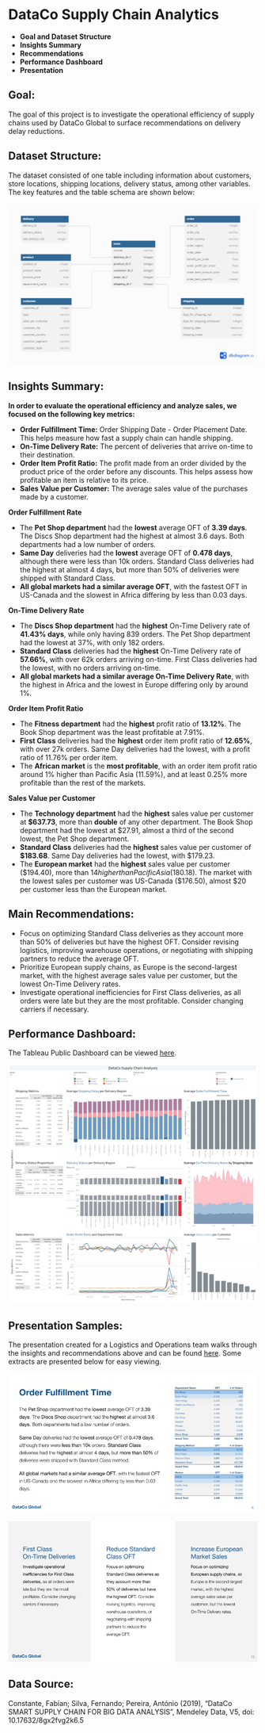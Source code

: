 # DataCo Supply Chain Analytics

- **Goal and Dataset Structure**
- **Insights Summary**
- **Recommendations**
- **Performance Dashboard**
- **Presentation**
 
## Goal:
The goal of this project is to investigate the operational efficiency of supply chains used by DataCo Global to surface recommendations on delivery delay reductions.

## Dataset Structure:
The dataset consisted of one table including information about customers, store locations, shipping locations, delivery status, among other variables. The key features and the table schema are shown below:

![DataCo Table Schema](schema.png)

## Insights Summary:
**In order to evaluate the operational efficiency and analyze sales, we focused on the following key metrics:**
- **Order Fulfillment Time:** Order Shipping Date - Order Placement Date. This helps measure how fast a supply chain can handle shipping.
- **On-Time Delivery Rate:** The percent of deliveries that arrive on-time to their destination.
- **Order Item Profit Ratio:** The profit made from an order divided by the product price of the order before any discounts. This helps assess how profitable an item is relative to its price.
- **Sales Value per Customer:** The average sales value of the purchases made by a customer.

**Order Fulfillment Rate**
- The **Pet Shop department** had the **lowest** average OFT of **3.39 days**. The Discs Shop department had the highest at almost 3.6 days. Both departments had a low number of orders.
- **Same Day** deliveries had the **lowest** average OFT of **0.478 days**, although there were less than 10k orders. Standard Class deliveries had the highest at almost 4 days, but more than 50% of deliveries were shipped with Standard Class.
- **All global markets had a similar average OFT**, with the fastest OFT in US-Canada and the slowest in Africa differing by less than 0.03 days.

**On-Time Delivery Rate**
- The **Discs Shop department** had the **highest** On-Time Delivery rate of **41.43% days**, while only having 839 orders. The Pet Shop department had the lowest at 37%, with only 182 orders.
- **Standard Class** deliveries had the **highest** On-Time Delivery rate of **57.66%**, with over 62k orders arriving on-time. First Class deliveries had the lowest, with no orders arriving on-time.
- **All global markets had a similar average On-Time Delivery Rate**, with the highest in Africa and the lowest in Europe differing only by around 1%.

**Order Item Profit Ratio**
- The **Fitness department** had the **highest** profit ratio of **13.12%**. The Book Shop department was the least profitable at 7.91%.
- **First Class** deliveries had the **highest** order item profit ratio of **12.65%**, with over 27k orders. Same Day deliveries had the lowest, with a profit ratio of 11.76% per order item.
- The **African market** is the **most profitable**, with an order item profit ratio around 1% higher than Pacific Asia (11.59%), and at least 0.25% more profitable than the rest of the markets.

**Sales Value per Customer**
- The **Technology department** had the **highest** sales value per customer at **$637.73**, more than **double** of any other department. The Book Shop department had the lowest at $27.91, almost a third of the second lowest, the Pet Shop department.
- **Standard Class** deliveries had the **highest** sales value per customer of **$183.68**. Same Day deliveries had the lowest, with $179.23.
- The **European market** had the **highest** sales value per customer ($194.40), more than $14 higher than Pacific Asia ($180.18). The market with the lowest sales per customer was US-Canada ($176.50), almost $20 per customer less than the European market.

## Main Recommendations:
- Focus on optimizing Standard Class deliveries as they account more than 50% of deliveries but have the highest OFT. Consider revising logistics, improving warehouse operations, or negotiating with shipping partners to reduce the average OFT.
- Prioritize European supply chains, as Europe is the second-largest market, with the highest average sales value per customer, but the lowest On-Time Delivery rates.
- Investigate operational inefficiencies for First Class deliveries, as all orders were late but they are the most profitable. Consider changing carriers if necessary. 

## Performance Dashboard:
The Tableau Public Dashboard can be viewed [here](https://public.tableau.com/views/dataco_supply_chain_analysis/DataCoDashboard?:language=en-US&:sid=&:redirect=auth&:display_count=n&:origin=viz_share_link).

![DataCo Performance Dashboard](dashboard.png)

## Presentation Samples:
The presentation created for a Logistics and Operations team walks through the insights and recommendations above and can be found [here](https://docs.google.com/presentation/d/1YRsjol2CDJYCgXTLvIrZK1GCY26MXXMTdnmRFiCXFrc/edit?usp=sharing). Some extracts are presented below for easy viewing.

![OFT Slide](slide1.png)

![Recommendations](slide2.png)

## Data Source:
Constante, Fabian; Silva, Fernando; Pereira, António (2019), “DataCo SMART SUPPLY CHAIN FOR BIG DATA ANALYSIS”, Mendeley Data, V5, doi: 10.17632/8gx2fvg2k6.5